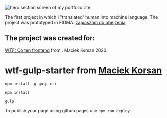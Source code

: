 ![hero section screen of my portfolio site.](https://Kwiatkowski1981.github.io/src/assets/img/portfolio.png)

The first project in which I "translated" human into machine language.
  The project was prototyped in FIGMA.
[zapraszam do obejżenia](https://kwiatkowski1981.github.io/) 


## The project was created for:
[WTF: Co ten frontend](https://cotenfrontend.pl/)   from : Maciek Korsan 2020.




# wtf-gulp-starter from  [Maciek Korsan](https://github.com/maciejkorsan)

`npm install -g gulp-cli`

`npm install`

`gulp`

To publish your page using github pages use `npm run deploy`
